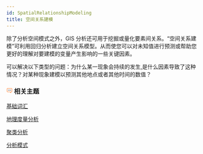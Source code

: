 ```yaml
---
id: SpatialRelationshipModeling
title: 空间关系建模
---
```

除了分析空间模式之外，GIS
分析还可用于挖掘或量化要素间关系。“空间关系建模”可利用回归分析建立空间关系模型。从而使您可以对未知值进行预测或帮助您更好的理解对要建模的变量产生影响的一些关键因素。

可以解决以下类型的问题：为什么某一现象会持续的发生,是什么因素导致了这种情况？对某种现象建模以预测其他地点或者其他时间的数值？

### ![](img/seealso.png) 相关主题

 [基础词汇](BasicVocabularyl)

 [地理度量分析](MeasureGeographicDistributionsl)

 [聚类分析](Clustersl)

 [分析模式](AnalyzingPatternsl)



